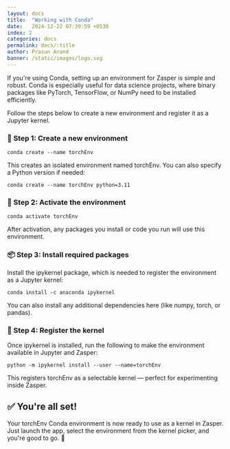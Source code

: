 ```yaml
---
layout: docs
title:  "Working with Conda"
date:   2024-12-22 07:39:59 +0530
index: 2
categories: docs
permalink: docs/:title
author: Prasun Anand
banner: /static/images/logo.svg
---
```


If you're using Conda, setting up an environment for Zasper is simple and robust.
Conda is especially useful for data science projects, where binary packages like PyTorch, TensorFlow,
or NumPy need to be installed efficiently.

Follow the steps below to create a new environment and register it as a Jupyter kernel.


### 🧱 Step 1: Create a new environment

```
conda create --name torchEnv
```

This creates an isolated environment named torchEnv. You can also specify a Python version if needed:

```
conda create --name torchEnv python=3.11
```

### 🔄 Step 2: Activate the environment

```
conda activate torchEnv
```
After activation, any packages you install or code you run will use this environment.


### 📦 Step 3: Install required packages

Install the ipykernel package, which is needed to register the environment as a Jupyter kernel:

```
conda install -c anaconda ipykernel
```

You can also install any additional dependencies here (like numpy, torch, or pandas).


### 🧠 Step 4: Register the kernel

Once ipykernel is installed, run the following to make the environment available in Jupyter and Zasper:

```
python -m ipykernel install --user --name=torchEnv
```

This registers torchEnv as a selectable kernel — perfect for experimenting inside Zasper.

## ✅ You're all set!

Your torchEnv Conda environment is now ready to use as a kernel in Zasper.
Just launch the app, select the environment from the kernel picker, and you're good to go. 🚀
